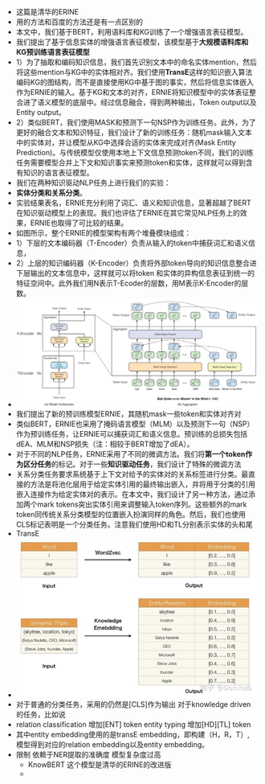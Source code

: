 - 这篇是清华的ERINE
- 用的方法和百度的方法还是有一点区别的
- 本文中，我们基于BERT，利用语料库和KG训练了一个增强语言表征模型。
- 我们提出了基于信息实体的增强语言表征模型，该模型基于**大规模语料库和KG预训练语言表征模型**
- 1）为了抽取和编码知识信息，我们首先识别文本中的命名实体mention，然后将这些mention与KG中的实体相对齐。我们使用**TransE**这样的知识嵌入算法编码KG的图结构，而不是直接使用KG中基于图的事实，然后将信息实体嵌入作为ERNIE的输入。基于KG和文本的对齐，ERNIE将知识模型中的实体表征整合进了语义模型的底层中。经过信息融合，得到两种输出，Token output以及Entity output。
- 2）类似BERT，我们使用MASK和预测下一句NSP作为训练任务。此外，为了更好的融合文本和知识特征，我们设计了新的训练任务：随机mask输入文本中的实体对，并让模型从KG中选择合适的实体来完成对齐(Mask Entity Prediction)。与传统模型仅使用本地上下文信息预测token不同，我们的训练任务需要模型合并上下文和知识事实来预测token和实体，这样就可以得到含有知识的语言表征模型。
- 我们在两种知识驱动NLP任务上进行我们的实验：
- **实体分类和关系分类**。
- 实验结果表名，ERNIE充分利用了词汇、语义和知识信息，显著超越了BERT在知识驱动模型上的表现。我们也评估了ERNIE在其它常见NLP任务上的效果，ERNIE也取得了可比较的结果。
- 如图所示，整个ERNIE的模型架构有两个堆叠模块组成：
- 1）下层的文本编码器（T-Encoder）负责从输入的token中捕获词汇和语义信息，
- 2）上层的知识编码器（K-Encoder）负责将外部token导向的知识信息整合进下层输出的文本信息中，这样就可以将token 和实体的异构信息表征到统一的特征空间中。此外我们用N表示T-Ecoder的层数，用M表示K-Encoder的层数。
- ![image.png](../assets/image_1635763648513_0.png)
- 我们提出了新的预训练模型ERNIE，其随机mask一些token和实体对齐对
- 类似BERT，ERNIE也采用了掩码语言模型（MLM）以及预测下一句（NSP）作为预训练任务，让ERNIE可以捕获词汇和语义信息。预训练的总损失包括dEA、MLM和NSP损失（注：相较于BERT增加了dEA）。
- 对于不同的NLP任务，ERNIE采用了不同的微调方法。我们将**第一个token作为区分任务**的标记。对于一些**知识驱动任务**，我们设计了特殊的微调方法
- 关系分类任务要求系统基于上下文对给予的实体对的关系标签进行分类。最直接的方法是将池化层用于给定实体引用的最终输出嵌入，并将用于分类的引用嵌入连接作为给定实体对的表示。在本文中，我们设计了另一种方法，通过添加两个mark tokens突出实体引用来调整输入token序列。这些额外的mark token同传统关系分类模型的位置嵌入扮演同样的角色。然后，我们也使用CLS标记表明是一个分类任务。注意我们使用HD和TL分别表示实体的头和尾
- TransE
- ![image.png](../assets/image_1635764972683_0.png)
- 对于普通的分类任务，采用的仍然是[CLS]作为输出 对于knowledge driven的任务，比如说
- relation classification 增加[ENT] token
  entity typing 增加[HD][TL] token
- 其中entity embedding使用的是transE embedding，即构建（H，R，T）, 模型得到对应的relation embedding以及entity embedding。
- 限制
  依赖于NER提取的准确度 模型复杂度过高
	- KnowBERT
	  这个模型是清华的ERINE的改进版
	-